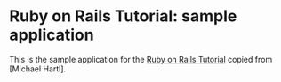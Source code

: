 # Ruby on Rails Tutorial: sample application

This is the sample application for the [Ruby on Rails Tutorial](http://railstutorial.org/) copied from [Michael Hartl].
